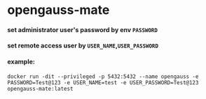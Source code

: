 # opengauss-mate

#### set administrator user's password by env `PASSWORD`
#### set remote access user by `USER_NAME`,`USER_PASSWORD` 

#### example:
```shell
docker run -dit --privileged -p 5432:5432 --name opengauss -e PASSWORD=Test@123 -e USER_NAME=test -e USER_PASSWORD=Test@123  opengauss-mate:latest  
```
